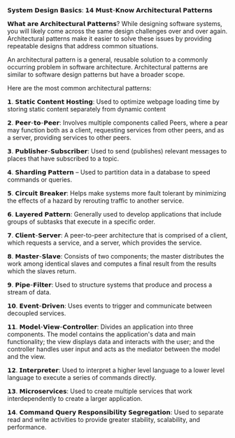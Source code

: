 𝗦𝘆𝘀𝘁𝗲𝗺 𝗗𝗲𝘀𝗶𝗴𝗻 𝗕𝗮𝘀𝗶𝗰𝘀: 𝟭𝟰 𝗠𝘂𝘀𝘁-𝗞𝗻𝗼𝘄 𝗔𝗿𝗰𝗵𝗶𝘁𝗲𝗰𝘁𝘂𝗿𝗮𝗹 𝗣𝗮𝘁𝘁𝗲𝗿𝗻𝘀

𝗪𝗵𝗮𝘁 𝗮𝗿𝗲 𝗔𝗿𝗰𝗵𝗶𝘁𝗲𝗰𝘁𝘂𝗿𝗮𝗹 𝗣𝗮𝘁𝘁𝗲𝗿𝗻𝘀?
While designing software systems, you will likely come across the same design challenges over and over again. Architectural patterns make it easier to solve these issues by providing repeatable designs that address common situations.

An architectural pattern is a general, reusable solution to a commonly occurring problem in software architecture. Architectural patterns are similar to software design patterns but have a broader scope.

Here are the most common architectural patterns:

𝟭. 𝗦𝘁𝗮𝘁𝗶𝗰 𝗖𝗼𝗻𝘁𝗲𝗻𝘁 𝗛𝗼𝘀𝘁𝗶𝗻𝗴: Used to optimize webpage loading time by storing static content separately from dynamic content

𝟮. 𝗣𝗲𝗲𝗿-𝘁𝗼-𝗣𝗲𝗲𝗿: Involves multiple components called Peers, where a pear may function both as a client, requesting services from other peers, and as a server, providing services to other peers.

𝟯. 𝗣𝘂𝗯𝗹𝗶𝘀𝗵𝗲𝗿-𝗦𝘂𝗯𝘀𝗰𝗿𝗶𝗯𝗲𝗿: Used to send (publishes) relevant messages to places that have subscribed to a topic.

𝟰. 𝗦𝗵𝗮𝗿𝗱𝗶𝗻𝗴 𝗣𝗮𝘁𝘁𝗲𝗿𝗻 – Used to partition data in a database to speed commands or queries.

𝟱. 𝗖𝗶𝗿𝗰𝘂𝗶𝘁 𝗕𝗿𝗲𝗮𝗸𝗲𝗿: Helps make systems more fault tolerant by minimizing the effects of a hazard by rerouting traffic to another service.

𝟲. 𝗟𝗮𝘆𝗲𝗿𝗲𝗱 𝗣𝗮𝘁𝘁𝗲𝗿𝗻: Generally used to develop applications that include groups of subtasks that execute in a specific order.

𝟳. 𝗖𝗹𝗶𝗲𝗻𝘁-𝗦𝗲𝗿𝘃𝗲𝗿: A peer-to-peer architecture that is comprised of a client, which requests a service, and a server, which provides the service.

𝟴. 𝗠𝗮𝘀𝘁𝗲𝗿-𝗦𝗹𝗮𝘃𝗲: Consists of two components; the master distributes the work among identical slaves and computes a final result from the results which the slaves return.

𝟵. 𝗣𝗶𝗽𝗲-𝗙𝗶𝗹𝘁𝗲𝗿: Used to structure systems that produce and process a stream of data.

𝟭𝟬. 𝗘𝘃𝗲𝗻𝘁-𝗗𝗿𝗶𝘃𝗲𝗻: Uses events to trigger and communicate between decoupled services.

𝟭𝟭. 𝗠𝗼𝗱𝗲𝗹-𝗩𝗶𝗲𝘄-𝗖𝗼𝗻𝘁𝗿𝗼𝗹𝗹𝗲𝗿: Divides an application into three components. The model contains the application's data and main functionality; the view displays data and interacts with the user; and the controller handles user input and acts as the mediator between the model and the view.

𝟭𝟮. 𝗜𝗻𝘁𝗲𝗿𝗽𝗿𝗲𝘁𝗲𝗿: Used to interpret a higher level language to a lower level language to execute a series of commands directly.

𝟭𝟯. 𝗠𝗶𝗰𝗿𝗼𝘀𝗲𝗿𝘃𝗶𝗰𝗲𝘀: Used to create multiple services that work interdependently to create a larger application.

𝟭𝟰. 𝗖𝗼𝗺𝗺𝗮𝗻𝗱 𝗤𝘂𝗲𝗿𝘆 𝗥𝗲𝘀𝗽𝗼𝗻𝘀𝗶𝗯𝗶𝗹𝗶𝘁𝘆 𝗦𝗲𝗴𝗿𝗲𝗴𝗮𝘁𝗶𝗼𝗻: Used to separate read and write activities to provide greater stability, scalability, and performance.
